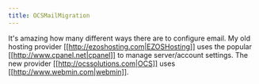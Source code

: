 ```yaml
---
title: OCSMailMigration
---
```

It's amazing how many different ways there are to configure email. My old hosting provider [[http://ezoshosting.com|EZOSHosting]] uses the popular [[http://www.cpanel.net|cpanel]] to manage server/account settings. The new provider [[http://ocssolutions.com|OCS]] uses [[http://www.webmin.com|webmin]].



